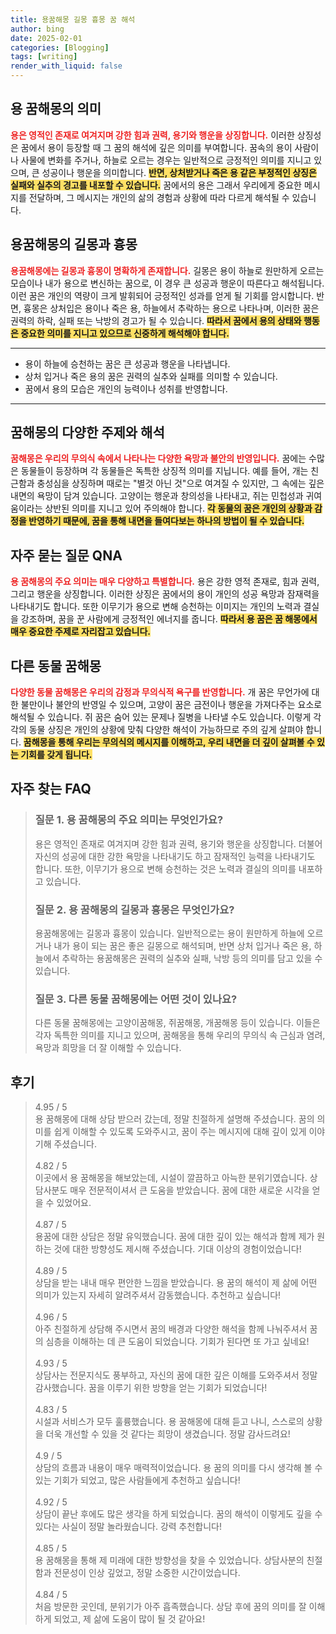 ```yaml
---
title: 용꿈해몽 길몽 흉몽 꿈 해석
author: bing
date: 2025-02-01
categories: [Blogging]
tags: [writing]
render_with_liquid: false
---
```



<h2 id='용 꿈해몽의 의미'>용 꿈해몽의 의미</h2>

<p><b><span style="color: #ee2323;">용은 영적인 존재로 여겨지며 강한 힘과 권력, 용기와 행운을 상징합니다.</span></b> 이러한 상징성은 꿈에서 용이 등장할 때 그 꿈의 해석에 깊은 의미를 부여합니다. 꿈속의 용이 사람이나 사물에 변화를 주거나, 하늘로 오르는 경우는 일반적으로 긍정적인 의미를 지니고 있으며, 큰 성공이나 행운을 의미합니다. <b><span style="background-color: #ffe066;">반면, 상처받거나 죽은 용 같은 부정적인 상징은 실패와 실추의 경고를 내포할 수 있습니다.</span></b> 꿈에서의 용은 그래서 우리에게 중요한 메시지를 전달하며, 그 메시지는 개인의 삶의 경험과 상황에 따라 다르게 해석될 수 있습니다.</p>

<h2 id='용꿈해몽의 길몽과 흉몽'>용꿈해몽의 길몽과 흉몽</h2>

<p><b><span style="color: #ee2323;">용꿈해몽에는 길몽과 흉몽이 명확하게 존재합니다.</span></b> 길몽은 용이 하늘로 원만하게 오르는 모습이나 내가 용으로 변신하는 꿈으로, 이 경우 큰 성공과 행운이 따른다고 해석됩니다. 이런 꿈은 개인의 역량이 크게 발휘되어 긍정적인 성과를 얻게 될 기회를 암시합니다. 반면, 흉몽은 상처입은 용이나 죽은 용, 하늘에서 추락하는 용으로 나타나며, 이러한 꿈은 권력의 하락, 실패 또는 낙방의 경고가 될 수 있습니다. <b><span style="background-color: #ffe066;">따라서 꿈에서 용의 상태와 행동은 중요한 의미를 지니고 있으므로 신중하게 해석해야 합니다.</span></b></p>

<hr />

<ul>
    <li>용이 하늘에 승천하는 꿈은 큰 성공과 행운을 나타냅니다.</li>
    <li>상처 입거나 죽은 용의 꿈은 권력의 실추와 실패를 의미할 수 있습니다.</li>
    <li>꿈에서 용의 모습은 개인의 능력이나 성취를 반영합니다.</li>
</ul>

<hr />

<h2 id='꿈해몽의 다양한 주제와 해석'>꿈해몽의 다양한 주제와 해석</h2>

<p><b><span style="color: #ee2323;">꿈해몽은 우리의 무의식 속에서 나타나는 다양한 욕망과 불안의 반영입니다.</span></b> 꿈에는 수많은 동물들이 등장하며 각 동물들은 독특한 상징적 의미를 지닙니다. 예를 들어, 개는 친근함과 충성심을 상징하며 때로는 "별것 아닌 것"으로 여겨질 수 있지만, 그 속에는 깊은 내면의 욕망이 담겨 있습니다. 고양이는 행운과 창의성을 나타내고, 쥐는 민첩성과 귀여움이라는 상반된 의미를 지니고 있어 주의해야 합니다. <b><span style="background-color: #ffe066;">각 동물의 꿈은 개인의 상황과 감정을 반영하기 때문에, 꿈을 통해 내면을 들여다보는 하나의 방법이 될 수 있습니다.</span></b></p>

<h2 id='자주 묻는 질문 QNA'>자주 묻는 질문 QNA</h2>

<p><b><span style="color: #ee2323;">용 꿈해몽의 주요 의미는 매우 다양하고 특별합니다.</span></b> 용은 강한 영적 존재로, 힘과 권력, 그리고 행운을 상징합니다. 이러한 상징은 꿈에서의 용이 개인의 성공 욕망과 잠재력을 나타내기도 합니다. 또한 이무기가 용으로 변해 승천하는 이미지는 개인의 노력과 결실을 강조하며, 꿈을 꾼 사람에게 긍정적인 에너지를 줍니다. <b><span style="background-color: #ffe066;">따라서 용 꿈은 꿈 해몽에서 매우 중요한 주제로 자리잡고 있습니다.</span></b></p>

<h2 id='다른 동물 꿈해몽'>다른 동물 꿈해몽</h2>

<p><b><span style="color: #ee2323;">다양한 동물 꿈해몽은 우리의 감정과 무의식적 욕구를 반영합니다.</span></b> 개 꿈은 무언가에 대한 불만이나 불안의 반영일 수 있으며, 고양이 꿈은 금전이나 행운을 가져다주는 요소로 해석될 수 있습니다. 쥐 꿈은 숨어 있는 문제나 질병을 나타낼 수도 있습니다. 이렇게 각각의 동물 상징은 개인의 상황에 맞춰 다양한 해석이 가능하므로 주의 깊게 살펴야 합니다. <b><span style="background-color: #ffe066;">꿈해몽을 통해 우리는 무의식의 메시지를 이해하고, 우리 내면을 더 깊이 살펴볼 수 있는 기회를 갖게 됩니다.</span></b></p>


<h2 id='자주_찾는_FAQ'>자주 찾는 FAQ</h2>
<div itemscope="" itemtype="https://schema.org/FAQPage"> 
<blockquote> 
<div itemscope="" itemprop="mainEntity" itemtype="https://schema.org/Question"> 
<h3 itemprop="name">질문 1. 용 꿈해몽의 주요 의미는 무엇인가요?</h3> 
<div itemscope="" itemprop="acceptedAnswer" itemtype="https://schema.org/Answer"> 
<span itemprop="text"> 
<p>용은 영적인 존재로 여겨지며 강한 힘과 권력, 용기와 행운을 상징합니다. 더불어 자신의 성공에 대한 강한 욕망을 나타내기도 하고 잠재적인 능력을 나타내기도 합니다. 또한, 이무기가 용으로 변해 승천하는 것은 노력과 결실의 의미를 내포하고 있습니다.</p> 
</span> 
</div> 
</div> 

<div itemscope="" itemprop="mainEntity" itemtype="https://schema.org/Question"> 
<h3 itemprop="name">질문 2. 용 꿈해몽의 길몽과 흉몽은 무엇인가요?</h3> 
<div itemscope="" itemprop="acceptedAnswer" itemtype="https://schema.org/Answer"> 
<span itemprop="text"> 
<p>용꿈해몽에는 길몽과 흉몽이 있습니다. 일반적으로는 용이 원만하게 하늘에 오르거나 내가 용이 되는 꿈은 좋은 길몽으로 해석되며, 반면 상처 입거나 죽은 용, 하늘에서 추락하는 용꿈해몽은 권력의 실추와 실패, 낙방 등의 의미를 담고 있을 수 있습니다.</p> 
</span> 
</div> 
</div> 

<div itemscope="" itemprop="mainEntity" itemtype="https://schema.org/Question"> 
<h3 itemprop="name">질문 3. 다른 동물 꿈해몽에는 어떤 것이 있나요?</h3> 
<div itemscope="" itemprop="acceptedAnswer" itemtype="https://schema.org/Answer"> 
<span itemprop="text"> 
<p>다른 동물 꿈해몽에는 고양이꿈해몽, 쥐꿈해몽, 개꿈해몽 등이 있습니다. 이들은 각자 독특한 의미를 지니고 있으며, 꿈해몽을 통해 우리의 무의식 속 근심과 염려, 욕망과 희망을 더 잘 이해할 수 있습니다.</p> 
</span> 
</div> 
</div> 
</blockquote> 
</div>
<h2 id='후기'>후기</h2>
<div itemscope itemtype="https://schema.org/Product">
  <blockquote>
  <div itemprop="review" itemscope itemtype="https://schema.org/Review">
      <div itemprop="reviewRating" itemscope itemtype="https://schema.org/Rating"> <span itemprop="ratingValue">4.95</span> / <span itemprop="bestRating">5</span> </div>
      <span itemprop="reviewBody">용 꿈해몽에 대해 상담 받으러 갔는데, 정말 친절하게 설명해 주셨습니다. 꿈의 의미를 쉽게 이해할 수 있도록 도와주시고, 꿈이 주는 메시지에 대해 깊이 있게 이야기해 주셨습니다.</span>
  </div>
  <br>
  <div itemprop="review" itemscope itemtype="https://schema.org/Review">
      <div itemprop="reviewRating" itemscope itemtype="https://schema.org/Rating"> <span itemprop="ratingValue">4.82</span> / <span itemprop="bestRating">5</span> </div>
      <span itemprop="reviewBody">이곳에서 용 꿈해몽을 해보았는데, 시설이 깔끔하고 아늑한 분위기였습니다. 상담사분도 매우 전문적이셔서 큰 도움을 받았습니다. 꿈에 대한 새로운 시각을 얻을 수 있었어요.</span>
  </div>
  <br>
  <div itemprop="review" itemscope itemtype="https://schema.org/Review">
      <div itemprop="reviewRating" itemscope itemtype="https://schema.org/Rating"> <span itemprop="ratingValue">4.87</span> / <span itemprop="bestRating">5</span> </div>
      <span itemprop="reviewBody">용꿈에 대한 상담은 정말 유익했습니다. 꿈에 대한 깊이 있는 해석과 함께 제가 원하는 것에 대한 방향성도 제시해 주셨습니다. 기대 이상의 경험이었습니다!</span>
  </div>
  <br>
  <div itemprop="review" itemscope itemtype="https://schema.org/Review">
      <div itemprop="reviewRating" itemscope itemtype="https://schema.org/Rating"> <span itemprop="ratingValue">4.89</span> / <span itemprop="bestRating">5</span> </div>
      <span itemprop="reviewBody">상담을 받는 내내 매우 편안한 느낌을 받았습니다. 용 꿈의 해석이 제 삶에 어떤 의미가 있는지 자세히 알려주셔서 감동했습니다. 추천하고 싶습니다!</span>
  </div>
  <br>
  <div itemprop="review" itemscope itemtype="https://schema.org/Review">
      <div itemprop="reviewRating" itemscope itemtype="https://schema.org/Rating"> <span itemprop="ratingValue">4.96</span> / <span itemprop="bestRating">5</span> </div>
      <span itemprop="reviewBody">아주 친절하게 상담해 주시면서 꿈의 배경과 다양한 해석을 함께 나눠주셔서 꿈의 심층을 이해하는 데 큰 도움이 되었습니다. 기회가 된다면 또 가고 싶네요!</span>
  </div>
  <br>
  <div itemprop="review" itemscope itemtype="https://schema.org/Review">
      <div itemprop="reviewRating" itemscope itemtype="https://schema.org/Rating"> <span itemprop="ratingValue">4.93</span> / <span itemprop="bestRating">5</span> </div>
      <span itemprop="reviewBody">상담사는 전문지식도 풍부하고, 자신의 꿈에 대한 깊은 이해를 도와주셔서 정말 감사했습니다. 꿈을 이루기 위한 방향을 얻는 기회가 되었습니다!</span>
  </div>
  <br>
  <div itemprop="review" itemscope itemtype="https://schema.org/Review">
      <div itemprop="reviewRating" itemscope itemtype="https://schema.org/Rating"> <span itemprop="ratingValue">4.83</span> / <span itemprop="bestRating">5</span> </div>
      <span itemprop="reviewBody">시설과 서비스가 모두 훌륭했습니다. 용 꿈해몽에 대해 듣고 나니, 스스로의 상황을 더욱 개선할 수 있을 것 같다는 희망이 생겼습니다. 정말 감사드려요!</span>
  </div>
  <br>
  <div itemprop="review" itemscope itemtype="https://schema.org/Review">
      <div itemprop="reviewRating" itemscope itemtype="https://schema.org/Rating"> <span itemprop="ratingValue">4.9</span> / <span itemprop="bestRating">5</span> </div>
      <span itemprop="reviewBody">상담의 흐름과 내용이 매우 매력적이었습니다. 용 꿈의 의미를 다시 생각해 볼 수 있는 기회가 되었고, 많은 사람들에게 추천하고 싶습니다!</span>
  </div>
  <br>
  <div itemprop="review" itemscope itemtype="https://schema.org/Review">
      <div itemprop="reviewRating" itemscope itemtype="https://schema.org/Rating"> <span itemprop="ratingValue">4.92</span> / <span itemprop="bestRating">5</span> </div>
      <span itemprop="reviewBody">상담이 끝난 후에도 많은 생각을 하게 되었습니다. 꿈의 해석이 이렇게도 깊을 수 있다는 사실이 정말 놀라웠습니다. 강력 추천합니다!</span>
  </div>
  <br>
  <div itemprop="review" itemscope itemtype="https://schema.org/Review">
      <div itemprop="reviewRating" itemscope itemtype="https://schema.org/Rating"> <span itemprop="ratingValue">4.85</span> / <span itemprop="bestRating">5</span> </div>
      <span itemprop="reviewBody">용 꿈해몽을 통해 제 미래에 대한 방향성을 찾을 수 있었습니다. 상담사분의 친절함과 전문성이 인상 깊었고, 정말 소중한 시간이었습니다.</span>
  </div>
  <br>
  <div itemprop="review" itemscope itemtype="https://schema.org/Review">
      <div itemprop="reviewRating" itemscope itemtype="https://schema.org/Rating"> <span itemprop="ratingValue">4.84</span> / <span itemprop="bestRating">5</span> </div>
      <span itemprop="reviewBody">처음 방문한 곳인데, 분위기가 아주 흡족했습니다. 상담 후에 꿈의 의미를 잘 이해하게 되었고, 제 삶에 도움이 많이 될 것 같아요!</span>
  </div>
  </blockquote>
</div>
